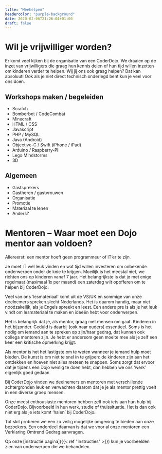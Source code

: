 ```yaml
---
title: "Meehelpen"
headercolor: "purple-background"
date: 2020-02-06T21:26:04+01:00
draft: false
---
```


# Wil je vrijwilliger worden?
Er komt veel kijken bij de organisatie van een CoderDojo. We draaien op de inzet van vrijwilligers die graag hun kennis delen of hun tijd willen inzetten om kinderen verder te helpen.
Wij jij ons ook graag helpen? Dat kan absoluut! Ook als je niet direct technisch onderlegd bent kun je veel voor ons doen.

## Workshops maken / begeleiden
 * Scratch
 * Bomberbot / CodeCombat
 * Minecraft
 * HTML / CSS
 * Javascript
 * PHP / MySQL
 * Java (Android)
 * Objective-C / Swift (iPhone / iPad)
 * Arduino / Raspberry-PI
 * Lego Mindstorms
 * 3D

## Algemeen
 * Gastsprekers
 * Gastheren / gastvrouwen
 * Organisatie
 * Promotie
 * Materiaal te lenen
 * Anders?

# Mentoren – Waar moet een Dojo mentor aan voldoen?
Allereerst: een mentor hoeft geen programmeur of IT’er te zijn.

Je moet IT wel leuk vinden en wat tijd willen investeren om onbekende onderwerpen onder de knie te krijgen. Moeilijk is het meestal niet, we richten ons op kinderen vanaf 7 jaar. Het belangrijkste is dat je met enige regelmaat (maximaal 1x per maand) een zaterdag wilt opofferen om te helpen bij CoderDojo.

Veel van ons ‘lesmateriaal’ komt uit de VS/UK en sommige van onze deelnemers spreken slecht Nederlands. Het is daarom handig, maar niet noodzakelijk, als je Engels spreekt en leest. Een andere pre is als je het leuk vindt om lesmateriaal te maken en ideeën hebt voor onderwerpen.

Het is belangrijk dat je, als mentor, graag met mensen om gaat. Kinderen in het bijzonder. Geduld is daarbij (ook naar ouders) essentieel. Soms is het nodig om iemand aan te spreken op zijn/haar gedrag, dat kunnen ook collega mentoren zijn. Je hebt er andersom geen moeite mee als je zelf een keer een kritische opmerking krijgt.

Als mentor is het het lastigste om te weten wanneer je iemand hulp moet bieden. De kunst is om niet te snel in te grijpen: de kinderen zijn aan het ontdekken en hoeven niet alles meteen te snappen. Soms zorgt dat ervoor dat je tijdens een Dojo weinig te doen hebt, dan hebben we ons ‘werk’ eigenlijk goed gedaan.

Bij CoderDojo vinden we deelnemers en mentoren met verschillende achtergronden leuk en verwachten daarom dat je je als mentor prettig voelt in een diverse groep mensen.

Onze meest enthousiaste mentoren hebben zelf ook iets aan hun hulp bij CoderDojo. Bijvoorbeeld in hun werk, studie of thuissituatie. Het is dan ook niet erg als je iets komt ‘halen’ bij CoderDojo.

Tot slot proberen we een zo veilig mogelijke omgeving te bieden aan onze bezoekers. Een onderdeel daarvan is dat we voor al onze mentoren een Verklaring Omtrend Gedrag aanvragen.

Op onze [instructie pagina]({{< ref "instructies" >}}) kun je voorbeelden zien van onderwerpen die we behandelen.